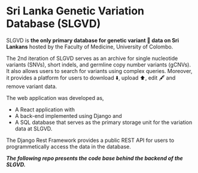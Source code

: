 # Sri Lanka Genetic Variation Database (SLGVD)

SLGVD is **the only primary database for genetic variant 🧬 data on Sri Lankans** hosted by the Faculty of Medicine, University of Colombo. 

The 2nd iteration of SLGVD serves as an archive for single nucleotide variants (SNVs), short indels, and germline copy number variants (gCNVs). It also allows users to search for variants using complex queries. Moreover, it provides a platform for users to download ⬇️, upload ⬆️, edit 🖋️ and remove variant data.

The web application was developed as,
- A React application with
- A back-end implemented using Django and
- A SQL database that serves as the primary storage unit for the variation data at SLGVD.

The Django Rest Framework provides a public REST API for users to programmetically access the data in the database. 

***The following repo presents the code base behind the backend of the SLGVD.***
